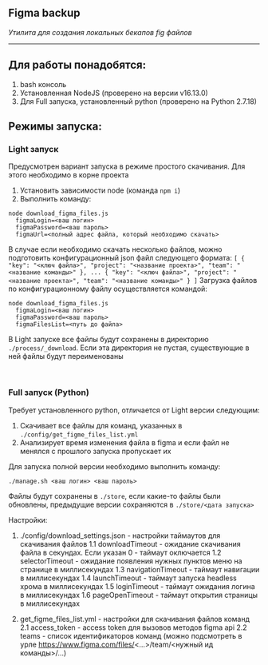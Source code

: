 ## Figma backup
<i>Утилита для создания локальных бекапов fig файлов</i>
<hr>

## Для работы понадобятся:
1. bash консоль
2. Установленная NodeJS (проверено на версии v16.13.0)
3. Для Full запуска, установленный python (проверено на Python 2.7.18)

## Режимы запуска:

### Light запуск

Предусмотрен вариант запуска в режиме простого скачивания.
Для этого необходимо в корне проекта
1. Установить зависимости node (команда `npm i`)
2. Выполнить команду:
```
node download_figma_files.js
  figmaLogin=<ваш логин>
  figmaPassword=<ваш пароль>
  figmaUrl=<полный адрес файла, который необходимо скачать>
```

В случае если необходимо скачать несколько файлов, можно подготовить конфигурационный json файл следующего формата:
`[
    {
        "key": "<ключ файла>",
        "project": "<название проекта>",
        "team": "<название команды>"
    },
    ...
    {
        "key": "<ключ файла>",
        "project": "<название проекта>",
        "team": "<название команды>"
    }
]`
Загрузка файлов по конфигурационному файлу осуществляется командой:
```
node download_figma_files.js
  figmaLogin=<ваш логин>
  figmaPassword=<ваш пароль>
  figmaFilesList=<путь до файла>
```

В Light запуске все файлы будут сохранены в директорию `./process/_download`. Если эта директория не пустая, существующие в ней файлы будут переименованы

<br>

### Full запуск (Python)

Требует установленного python, отличается от Light версии следующим:
1. Скачивает все файлы для команд, указанных в `./config/get_figme_files_list.yml`
2. Анализирует время изменения файла в figma и если файл не менялся с прошлого запуска пропускает их

Для запуска полной версии необходимо выполнить команду:
```
./manage.sh <ваш логин> <ваш пароль>
```

Файлы будут сохранены в `./store`, если какие-то файлы были обновлены, предыдущие версии сохраняются в `./store/<дата запуска>` 

Настройки:
1. ./config/download_settings.json - настройки таймаутов для скачивания файлов
1.1 downloadTimeout - ожидание скачивания файла в секундах. Если указан 0 - таймаут оключается
1.2 selectorTimeout - ожидание появления нужных пунктов меню на странице в миллисекундах
1.3 navigationTimeout - таймаут навигации в миллисекундах
1.4 launchTimeout - таймаут запуска headless хрома в миллисекундах
1.5 loginTimeout - таймаут ожидания логина в миллисекундах
1.6 pageOpenTimeout - таймаут открытия страницы в миллисекундах 

2. get_figme_files_list.yml - настройки для скачивания файлов команд
2.1 access_token - access token для вызовов методов figma api
2.2 teams - список идентификаторов команд (можно подсмотреть в урле https://www.figma.com/files/<...>/team/<нужный ид команды>/...)

